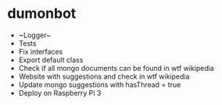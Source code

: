 # dumonbot
- ~Logger~
- Tests
- Fix interfaces
- Export default class
- Check if all mongo documents can be found in wtf wikipedia
- Website with suggestions and check in wtf wikipedia
- Update mongo suggestions with hasThread = true
- Deploy on Raspberry Pi 3


